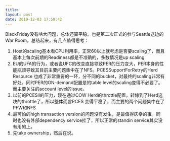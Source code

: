 ```yaml
---
title: 
layout: post
date: 2019-12-03 17:50:42
---
```


BlackFriday没有啥大问题，总体还算平稳。也是第二次正式的参与Seattle这边的War Room。总结起来，有几点值得思考：
1. Host的scaling基本看CPU利用率，正常60以上就考虑是否要scaling了，而且基本上每次前期的Readiness都是不准确的，多数情况是up scaling
2. EU的UFA的行为，或者说UFC的改变直接导致PER的压力变大，PER本身的性能瓶颈导致其目前主要问题集中在了NFS。PCESSupportForRetry的Herd Resource 也成了非常重要的一环，分不同的bucket，对最终的scaling非常有好处。同时PER的ON-demand配置是的table level的scaling变得不必要了。而主要关注的account level的issue。
3. 以前的PCESIl的压力，现在通过COW Herd的throttle配置，转嫁到了Herd这块的throttle了，所以整体而言PCES 变得平稳了，而主要的两个问题集中在了PFW和NFS
4. 最可怕的high transaction version的问题没有发生，是最值得庆幸的事。同时也没有外部dependency service挂了，所以正常的standin service其实没有用的上。
5. 先take ownership，然后在说。